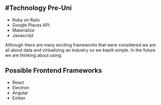 #Technology
Pre-Uni
-

- Ruby on Rails
- Google Places API
- Materialize
- Javascript


Although there are many exciting frameworks that were considered we are all about data and virtualizing an industry so we keptit simple. In the future we are thinking about using:

Possible Frontend Frameworks
- 

- React
- Electron
- Angular
- Ember

